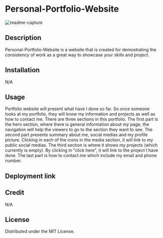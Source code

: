 # Personal-Portfolio-Website
![readme-capture](https://user-images.githubusercontent.com/110440453/186823924-d657ad84-f077-443b-9583-9abcfd87e551.PNG)

## Description
 Personal-Portfolio-Website is a website that is created for demostrating the consistency of work as a great way to showcase your skills and project.

## Installation
N/A

## Usage 

Portfolio website will present what have I done so far. So once someone looks at my portfolio, they will know my information and projects as well as how to contact me. 
There are three sections in this portfolio. The first part is the hero section, where there is general information about my page, the navigation will help the viewers to go to the section they want to see. 
The second part presents summary about me, social medias and my profile picture. Clicking in each of the icons in the media section, it will link to my public social medias.
The third section is where it shows my projects (which currently is empty). By clicking in "click here", it will link to the project I have done.
The last part is how to contact me which include my email and phone number. 

## Deployment link 

## Credit

N/A

## License

 Distributed under the MIT License. 
